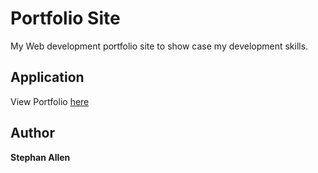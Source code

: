 # Portfolio Site

My Web development portfolio site to show case my development skills.

## Application

View Portfolio [here](http://www.stephanallen.com/)

## Author

**Stephan Allen** 
